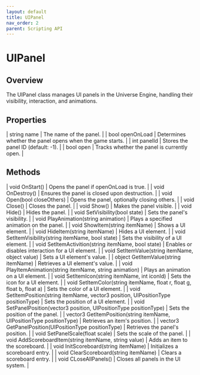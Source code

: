 ```yaml
---
layout: default
title: UIPanel
nav_order: 2
parent: Scripting API
---
```

# UIPanel

## Overview

The UIPanel class manages UI panels in the Universe Engine, handling their visibility, interaction, and animations.

## Properties
| string name | The name of the panel. |
| bool openOnLoad | Determines whether the panel opens when the game starts. |
| int panelId | Stores the panel ID (default: -1). |
| bool open | Tracks whether the panel is currently open. |

## Methods

| void OnStart() | Opens the panel if openOnLoad is true. |
| void OnDestroy() | Ensures the panel is closed upon destruction. |
| void Open(bool closeOthers) | Opens the panel, optionally closing others. |
| void Close() | Closes the panel. |
| void Show() | Makes the panel visible. |
| void Hide() | Hides the panel. |
| void SetVisibility(bool state) | Sets the panel's visibility. |
| void PlayAnimation(string animation) | Plays a specified animation on the panel. |
| void ShowItem(string itemName) | Shows a UI element. |
| void HideItem(string itemName) | Hides a UI element. |
| void SetItemVisibility(string itemName, bool state) | Sets the visibility of a UI element. |
| void SetItemActivition(string itemName, bool state) | Enables or disables interaction for a UI element. |
| void SetItemValue(string itemName, object value) | Sets a UI element's value. |
| object GetItemValue(string itemName) | Retrieves a UI element's value. |
| void PlayItemAnimation(string itemName, string animation) | Plays an animation on a UI element. |
| void SetItemIcon(string itemName, int iconId) | Sets the icon for a UI element. |
| void SetItemColor(string itemName, float r, float g, float b, float a) | Sets the color of a UI element. |
| void SetItemPosition(string itemName, vector3 position, UIPositionType positionType) | Sets the position of a UI element. |
| void SetPanelPosition(vector3 position, UIPositionType positionType) | Sets the position of the panel. |
| vector3 GetItemPosition(string itemName, UIPositionType positionType) | Retrieves an item's position. |
| vector3 GetPanelPosition(UIPositionType positionType) | Retrieves the panel's position. |
| void SetPanelScale(float scale) | Sets the scale of the panel. |
| void AddScoreboardItem(string itemName, string value) | Adds an item to the scoreboard. |
| void InitScoreboard(string itemName) | Initializes a scoreboard entry. |
| void ClearScoreboard(string itemName) | Clears a scoreboard entry. |
| void CLoseAllPanels() | Closes all panels in the UI system. |